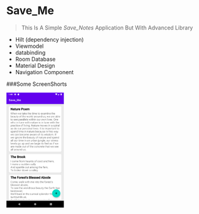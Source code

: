 <!-- heading -->
# Save_Me


<!-- Blockquote -->
<!-- Strong -->
>  This Is A Simple _Save_Notes_ Application But With Advanced Library

<!------------
-->


<!--ul-->
* Hilt (dependency injection)
* Viewmodel
* databinding
* Room Database
* Material Design
* Navigation Component

<!--image -->
###Some ScreenShorts

<img src ="/sample_images/img1.png" width="150" height="300">











